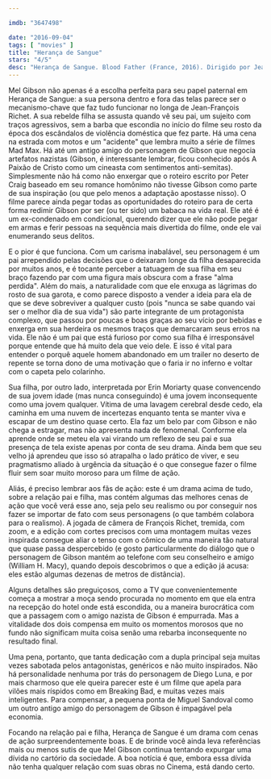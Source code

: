 ```yaml
---

imdb: "3647498"

date: "2016-09-04"
tags: [ "movies" ]
title: "Herança de Sangue"
stars: "4/5"
desc: "Herança de Sangue. Blood Father (France, 2016). Dirigido por Jean-François Richet. Escrito por Peter Craig, Andrea Berloff, Peter Craig. Com Mel Gibson, Erin Moriarty, Diego Luna, Michael Parks, William H. Macy, Miguel Sandoval, Dale Dickey, Richard Cabral, Daniel Moncada. Crítica escrita para o site CinemAqui."
---
```

Mel Gibson não apenas é a escolha perfeita para seu papel paternal em Herança de Sangue: a sua persona dentro e fora das telas parece ser o mecanismo-chave que faz tudo funcionar no longa de Jean-François Richet. A sua rebelde filha se assusta quando vê seu pai, um sujeito com traços agressivos, sem a barba que escondia no início do filme seu rosto da época dos escândalos de violência doméstica que fez parte. Há uma cena na estrada com motos e um "acidente" que lembra muito a série de filmes Mad Max. Há até um antigo amigo do personagem de Gibson que negocia artefatos nazistas (Gibson, é interessante lembrar, ficou conhecido após A Paixão de Cristo como um cineasta com sentimentos anti-semitas). Simplesmente não há como não enxergar que o roteiro escrito por Peter Craig baseado em seu romance homônimo não tivesse Gibson como parte de sua inspiração (ou que pelo menos a adaptação apostasse nisso). O filme parece ainda pegar todas as oportunidades do roteiro para de certa forma redimir Gibson por ser (ou ter sido) um babaca na vida real. Ele até é um ex-condenado em condicional, querendo dizer que ele não pode pegar em armas e ferir pessoas na sequência mais divertida do filme, onde ele vai enumerando seus delitos.

E o pior é que funciona. Com um carisma inabalável, seu personagem é um pai arrependido pelas decisões que o deixaram longe da filha desaparecida por muitos anos, e é tocante perceber a tatuagem de sua filha em seu braço fazendo par com uma figura mais obscura com a frase "alma perdida". Além do mais, a naturalidade com que ele enxuga as lágrimas do rosto de sua garota, e como parece disposto a vender a ideia para ela de que se deve sobreviver a qualquer custo (pois "nunca se sabe quando vai ser o melhor dia de sua vida") são parte integrante de um protagonista complexo, que passou por poucas e boas graças ao seu vício por bebidas e enxerga em sua herdeira os mesmos traços que demarcaram seus erros na vida. Ele não é um pai que está furioso por como sua filha é irresponsável porque entende que há muito dela que veio dele. E isso é vital para entender o porquê aquele homem abandonado em um trailer no deserto de repente se torna dono de uma motivação que o faria ir no inferno e voltar com o capeta pelo colarinho.

Sua filha, por outro lado, interpretada por Erin Moriarty quase convencendo de sua jovem idade (mas nunca conseguindo) é uma jovem inconsequente como uma jovem qualquer. Vítima de uma lavagem cerebral desde cedo, ela caminha em uma nuvem de incertezas enquanto tenta se manter viva e escapar de um destino quase certo. Ela faz um belo par com Gibson e não chega a estragar, mas não apresenta nada de fenomenal. Conforme ela aprende onde se meteu ela vai virando um reflexo de seu pai e sua presença de tela existe apenas por conta de seu drama. Ainda bem que seu velho já aprendeu que isso só atrapalha o lado prático de viver, e seu pragmatismo aliado à urgência da situação é o que consegue fazer o filme fluir sem soar muito moroso para um filme de ação.

Aliás, é preciso lembrar aos fãs de ação: este é um drama acima de tudo, sobre a relação pai e filha, mas contém algumas das melhores cenas de ação que você verá esse ano, seja pelo seu realismo ou por conseguir nos fazer se importar de fato com seus personagens (o que também colabora para o realismo). A jogada de câmera de François Richet, tremida, com zoom, e a edição com cortes precisos com uma montagem muitas vezes inspirada consegue aliar o tenso com o cômico de uma maneira tão natural que quase passa despercebido (e gosto particularmente do diálogo que o personagem de Gibson mantém ao telefone com seu conselheiro e amigo (William H. Macy), quando depois descobrimos o que a edição já acusa: eles estão algumas dezenas de metros de distância).

Alguns detalhes são preguiçosos, como a TV que convenientemente começa a mostrar a moça sendo procurada no momento em que ela entra na recepção do hotel onde está escondida, ou a maneira burocrática com que a passagem com o amigo nazista de Gibson é empurrada. Mas a vitalidade dos dois compensa em muito os momentos morosos que no fundo não significam muita coisa senão uma rebarba inconsequente no resultado final.

Uma pena, portanto, que tanta dedicação com a dupla principal seja muitas vezes sabotada pelos antagonistas, genéricos e não muito inspirados. Não há personalidade nenhuma por trás do personagem de Diego Luna, e por mais charmoso que ele queira parecer este é um filme que apela para vilões mais ríspidos como em Breaking Bad, e muitas vezes mais inteligentes. Para compensar, a pequena ponta de Miguel Sandoval como um outro antigo amigo do personagem de Gibson é impagável pela economia.

Focando na relação pai e filha, Herança de Sangue é um drama com cenas de ação surpreendentemente boas. E de brinde você ainda leva referências mais ou menos sutis de que Mel Gibson continua tentando expurgar uma dívida no cartório da sociedade. A boa notícia é que, embora essa dívida não tenha qualquer relação com suas obras no Cinema, está dando certo.
